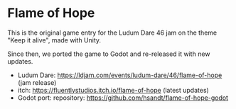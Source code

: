 # Flame of Hope

This is the original game entry for the Ludum Dare 46 jam on the theme "Keep it alive", made with Unity.

Since then, we ported the game to Godot and re-released it with new updates.

- Ludum Dare: https://ldjam.com/events/ludum-dare/46/flame-of-hope (jam release)
- itch: https://fluentlystudios.itch.io/flame-of-hope (latest updates)
- Godot port: repository: https://github.com/hsandt/flame-of-hope-godot
